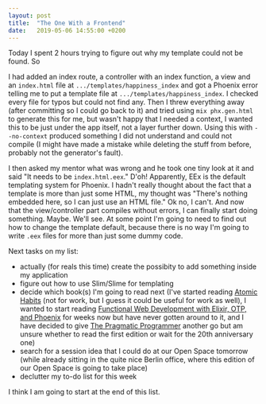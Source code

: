 ```yaml
---
layout: post
title:  "The One With a Frontend"
date:   2019-05-06 14:55:00 +0200
---
```


Today I spent 2 hours trying to figure out why my template could not be found. So

I had added an index route, a controller with an index function, a view and an `index.html` file at `.../templates/happiness_index` and got a Phoenix error telling me to put a template file at `.../templates/happiness_index`. I checked every file for typos but could not find any. Then I threw everything away (after committing so I could go back to it) and tried using `mix phx.gen.html` to generate this for me, but wasn't happy that I needed a context, I wanted this to be just under the app itself, not a layer further down. Using this with `--no-context` produced something I did not understand and could not compile (I might have made a mistake while deleting the stuff from before, probably not the generator's fault). 

I then asked my mentor what was wrong and he took one tiny look at it and said "It needs to be `index.html.eex`." D'oh! Apparently, EEx is the default templating system for Phoenix. I hadn't really thought about the fact that a template is more than just some HTML, my thought was "There's nothing embedded here, so I can just use an HTML file." Ok no, I can't. And now that the view/controller part compiles without errors, I can finally start doing something. Maybe. We'll see. At some point I'm going to need to find out how to change the template default, because there is no way I'm going to write `.eex` files for more than just some dummy code. 

Next tasks on my list: 
- actually (for reals this time) create the possibity to add something inside my application
- figure out how to use Slim/Slime for templating
- decide which book(s) I'm going to read next (I've started reading [Atomic Habits](https://jamesclear.com/atomic-habits) (not for work, but I guess it could be useful for work as well), I wanted to start reading [Functional Web Development with Elixir, OTP, and Phoenix](https://pragprog.com/book/lhelph/functional-web-development-with-elixir-otp-and-phoenix) for weeks now but have never gotten around to it, and I have decided to give [The Pragmatic Programmer](https://www.oreilly.com/library/view/the-pragmatic-programmer/020161622X/) another go but am unsure whether to read the first edition or wait for the 20th anniversary one)
- search for a session idea that I could do at our Open Space tomorrow (while already sitting in the quite nice Berlin office, where this edition of our Open Space is going to take place)
- declutter my to-do list for this week

I think I am going to start at the end of this list.

